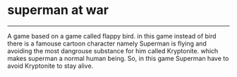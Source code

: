<h1>superman at war</h1> 
<hr>

<p>A game based on a game called flappy bird. in this game instead of bird there is a famouse cartoon character namely Superman is flying and avoiding the most dangrouse substance for him called Kryptonite. which makes superman a normal human being. So, in this game Superman have to avoid Kryptonite to stay alive.

